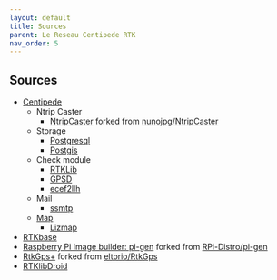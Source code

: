 ```yaml
---
layout: default
title: Sources
parent: Le Reseau Centipede RTK
nav_order: 5
---
```



## Sources

* [Centipede](https://github.com/jancelin/centipede)
	* Ntrip Caster
		* [NtripCaster](https://github.com/jancelin/ntripcaster) forked from [nunojpg/NtripCaster](https://github.com/nunojpg/ntripcaster)
	* Storage
		* [Postgresql](https://github.com/postgres/postgres)
		* [Postgis](https://github.com/postgis/postgis)
	* Check module
		* [RTKLib](https://github.com/tomojitakasu/RTKLIB.git)
		* [GPSD](https://gitlab.com/gpsd/gpsd)
		* [ecef2llh](https://github.com/navdata-net/meta-navdatanet/blob/rocko/recipes-setup/gnss-station/files/ecef2llh.py)
	* Mail
		* [ssmtp](https://github.com/sansible/ssmtp)
	* [Map](https://centipede.fr)
		* [Lizmap](https://github.com/3liz/lizmap-web-client)
* [RTKbase](https://github.com/Stefal/rtkbase)
* [Raspberry Pi Image builder: pi-gen](https://github.com/jancelin/pi-gen) forked from [ RPi-Distro/pi-gen](https://github.com/RPi-Distro/pi-gen)
* [RtkGps+](https://github.com/jancelin/RtkGps/releases) forked from [eltorio/RtkGps](https://github.com/eltorio/RtkGps)
* [RTKlibDroid](https://github.com/jancelin/RTKlibDroid)

